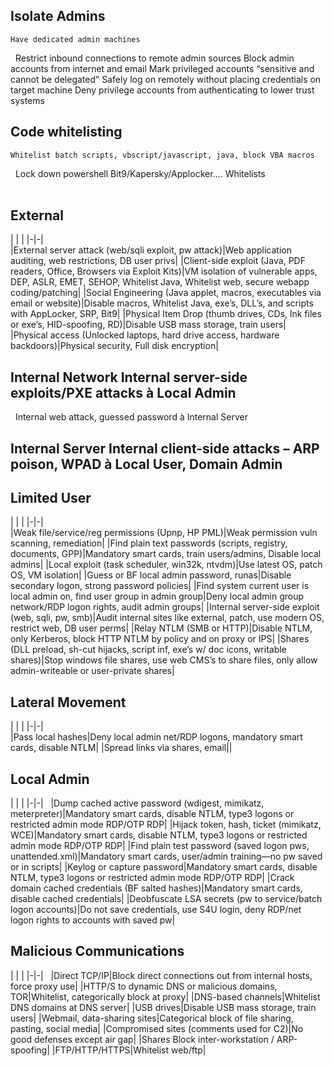 ## Isolate Admins	
	Have dedicated admin machines
 	Restrict inbound connections to remote admin sources
	Block admin accounts from internet and email
	Mark privileged accounts “sensitive and cannot be delegated”
	Safely log on remotely without placing credentials on target machine
	Deny privilege accounts from authenticating to lower trust systems
	
## Code whitelisting	
	Whitelist batch scripts, vbscript/javascript, java, block VBA macros
 	Lock down powershell
	Bit9/Kapersky/Applocker…. Whitelists
 	
 	
## External	
| | |
|-|-| 	
|External server attack (web/sqli exploit, pw attack)|Web application auditing, web restrictions, DB user privs|
|Client-side exploit (Java, PDF readers, Office, Browsers via Exploit Kits)|VM isolation of vulnerable apps, DEP, ASLR, EMET, SEHOP, Whitelist Java, Whitelist web, secure webapp coding/patching|
|Social Engineering (Java applet, macros, executables via email or website)|Disable macros, Whitelist Java, exe’s, DLL’s, and scripts with AppLocker, SRP, Bit9|
|Physical Item Drop (thumb drives, CDs, lnk files or exe’s, HID-spoofing, RD)|Disable USB mass storage, train users|
|Physical access (Unlocked laptops, hard drive access, hardware backdoors)|Physical security, Full disk encryption|
	
## Internal Network	Internal server-side exploits/PXE attacks à Local Admin
 	Internal web attack, guessed password à Internal Server
 	
## Internal Server	Internal client-side attacks – ARP poison, WPAD à Local User, Domain Admin
	
## Limited User	
| | |
|-|-| 	
|Weak file/service/reg permissions (Upnp, HP PML)|Weak permission vuln scanning, remediation|
|Find plain text passwords (scripts, registry, documents, GPP)|Mandatory smart cards, train users/admins, Disable local admins|
|Local exploit (task scheduler, win32k, ntvdm)|Use latest OS, patch OS, VM isolation|
|Guess or BF local admin password, runas|Disable secondary logon, strong password policies|
|Find system current user is local admin on, find user group in admin group|Deny local admin group network/RDP logon rights, audit admin groups|
|Internal server-side exploit (web, sqli, pw, smb)|Audit internal sites like external, patch, use modern OS, restrict web, DB user perms|
|Relay NTLM (SMB or HTTP)|Disable NTLM, only Kerberos, block HTTP NTLM by policy and on proxy or IPS|
|Shares (DLL preload, sh-cut hijacks, script inf, exe’s w/ doc icons, writable shares)|Stop windows file shares, use web CMS’s to share files, only allow admin-writeable or user-private shares|
	
## Lateral Movement	
| | |
|-|-| 	
|Pass local hashes|Deny local admin net/RDP logons, mandatory smart cards, disable NTLM|
|Spread links via shares, email||
 	
## Local Admin	
| | |
|-|-|  	
|Dump cached active password (wdigest, mimikatz, meterpreter)|Mandatory smart cards, disable NTLM, type3 logons or restricted admin mode RDP/OTP RDP|
|Hijack token, hash, ticket (mimikatz, WCE)|Mandatory smart cards, disable NTLM, type3 logons or restricted admin mode RDP/OTP RDP|
|Find plain test password (saved logon pws, unattended.xml)|Mandatory smart cards, user/admin training—no pw saved or in scripts|
|Keylog or capture password|Mandatory smart cards, disable NTLM, type3 logons or restricted admin mode RDP/OTP RDP|
|Crack domain cached credentials (BF salted hashes)|Mandatory smart cards, disable cached credentials|
|Deobfuscate LSA secrets (pw to service/batch logon accounts)|Do not save credentials, use S4U login, deny RDP/net logon rights to accounts with saved pw|
 	
	
## Malicious Communications	
| | |
|-|-|  	
|Direct TCP/IP|Block direct connections out from internal hosts, force proxy use|
|HTTP/S to dynamic DNS or malicious domains, TOR|Whitelist, categorically block at proxy|
|DNS-based channels|Whitelist DNS domains at DNS server|
|USB drives|Disable USB mass storage, train users|
|Webmail, data-sharing sites|Categorical block of file sharing, pasting, social media|
|Compromised sites (comments used for C2)|No good defenses except air gap|
|Shares Block inter-workstation / ARP-spoofing|
|FTP/HTTP/HTTPS|Whitelist web/ftp|